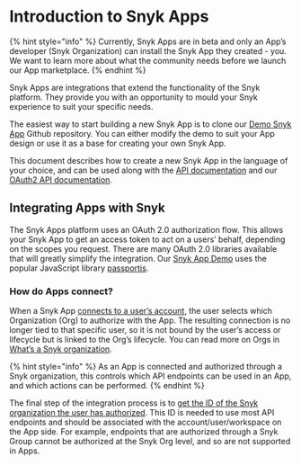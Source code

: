 # Introduction to Snyk Apps

{% hint style="info" %}
Currently, Snyk Apps are in beta and only an App’s developer (Snyk Organization) can install the Snyk App they created - you. We want to learn more about what the community needs before we launch our App marketplace.
{% endhint %}

Snyk Apps are integrations that extend the functionality of the Snyk platform. They provide you with an opportunity to mould your Snyk experience to suit your specific needs.

The easiest way to start building a new Snyk App is to clone our [Demo Snyk App](https://github.com/snyk/snyk-apps-demo) Github repository. You can either modify the demo to suit your App design or use it as a base for creating your own Snyk App.

This document describes how to create a new Snyk App in the language of your choice, and can be used along with the [API documentation](https://snykv3.docs.apiary.io/#reference/apps) and our [OAuth2 API documentation](https://snykoauth2.docs.apiary.io).

## Integrating Apps with Snyk

The Snyk Apps platform uses an OAuth 2.0 authorization flow. This allows your Snyk App to get an access token to act on a users’ behalf, depending on the scopes you request. There are many OAuth 2.0 libraries available that will greatly simplify the integration. Our [Snyk App Demo](https://github.com/snyk/snyk-apps-demo) uses the popular JavaScript library [passportjs](http://www.passportjs.org/packages/passport-oauth2/).

### How do Apps connect?

When a Snyk App [connects to a user’s account](getting-started-with-snyk-apps/set-up-to-authorize-users.md), the user selects which Organization (Org) to authorize with the App. The resulting connection is no longer tied to that specific user, so it is not bound by the user’s access or lifecycle but is linked to the Org’s lifecycle. You can read more on Orgs in [What’s a Snyk organization](https://docs.snyk.io/user-and-group-management/managing-groups-and-organizations/whats-a-snyk-organization).

{% hint style="info" %}
As an App is connected and authorized through a Snyk organization, this controls which API endpoints can be used in an App, and which actions can be performed.
{% endhint %}

The final step of the integration process is to [get the ID of the Snyk organization the user has authorized](getting-started-with-snyk-apps/retrieve-the-app-org-ids.md). This ID is needed to use most API endpoints and should be associated with the account/user/workspace on the App side. For example, endpoints that are authorized through a Snyk Group cannot be authorized at the Snyk Org level, and so are not supported in Apps.
